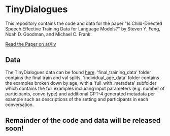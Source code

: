# TinyDialogues
This repository contains the code and data for the paper "Is Child-Directed Speech Effective Training Data for Language Models?" by Steven Y. Feng, Noah D. Goodman, and Michael C. Frank.

[Read the Paper on arXiv](https://www.arxiv.org/abs/2408.03617)

## Data

The TinyDialogues data can be found [here](https://drive.google.com/drive/folders/11BwpCktJLHLP_h5xca21jh-OjHApA_tb?usp=sharing). 'final_training_data' folder contains the final train and val splits. 'individual_age_data' folder contains the examples broken down by age, with a 'full_with_metadata' subfolder which contains the full examples including input parameters (e.g. number of participants, convo type) and additional GPT-4 generated metadata per example such as descriptions of the setting and participants in each conversation.

## Remainder of the code and data will be released soon!
